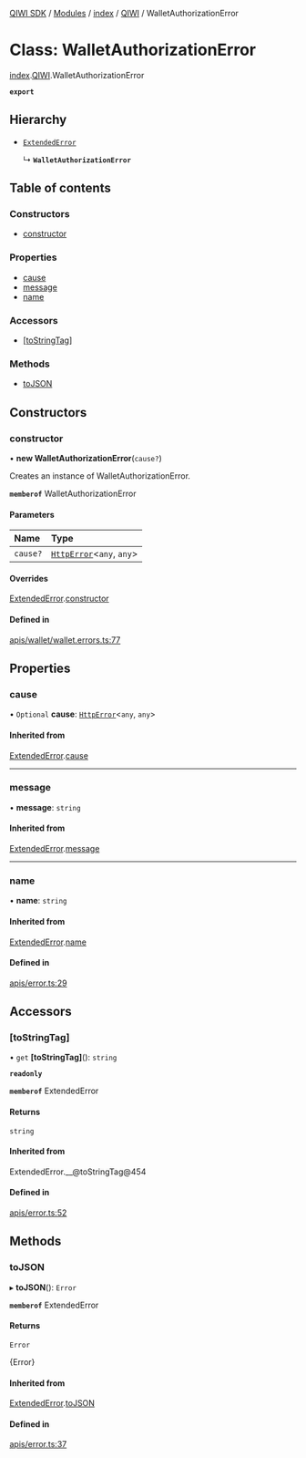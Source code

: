 [QIWI SDK](../README.md) / [Modules](../modules.md) / [index](../modules/index.md) / [QIWI](../modules/index.QIWI.md) / WalletAuthorizationError

# Class: WalletAuthorizationError

[index](../modules/index.md).[QIWI](../modules/index.QIWI.md).WalletAuthorizationError

**`export`**

## Hierarchy

- [`ExtendedError`](index._internal_.ExtendedError.md)

  ↳ **`WalletAuthorizationError`**

## Table of contents

### Constructors

- [constructor](index.QIWI.WalletAuthorizationError.md#constructor)

### Properties

- [cause](index.QIWI.WalletAuthorizationError.md#cause)
- [message](index.QIWI.WalletAuthorizationError.md#message)
- [name](index.QIWI.WalletAuthorizationError.md#name)

### Accessors

- [[toStringTag]](index.QIWI.WalletAuthorizationError.md#[tostringtag])

### Methods

- [toJSON](index.QIWI.WalletAuthorizationError.md#tojson)

## Constructors

### constructor

• **new WalletAuthorizationError**(`cause?`)

Creates an instance of WalletAuthorizationError.

**`memberof`** WalletAuthorizationError

#### Parameters

| Name | Type |
| :------ | :------ |
| `cause?` | [`HttpError`](index.QIWI.HttpError.md)<`any`, `any`\> |

#### Overrides

[ExtendedError](index._internal_.ExtendedError.md).[constructor](index._internal_.ExtendedError.md#constructor)

#### Defined in

[apis/wallet/wallet.errors.ts:77](https://github.com/AlexXanderGrib/node-qiwi-sdk/blob/05e2fb8/src/apis/wallet/wallet.errors.ts#L77)

## Properties

### cause

• `Optional` **cause**: [`HttpError`](index.QIWI.HttpError.md)<`any`, `any`\>

#### Inherited from

[ExtendedError](index._internal_.ExtendedError.md).[cause](index._internal_.ExtendedError.md#cause)

___

### message

• **message**: `string`

#### Inherited from

[ExtendedError](index._internal_.ExtendedError.md).[message](index._internal_.ExtendedError.md#message)

___

### name

• **name**: `string`

#### Inherited from

[ExtendedError](index._internal_.ExtendedError.md).[name](index._internal_.ExtendedError.md#name)

#### Defined in

[apis/error.ts:29](https://github.com/AlexXanderGrib/node-qiwi-sdk/blob/05e2fb8/src/apis/error.ts#L29)

## Accessors

### [toStringTag]

• `get` **[toStringTag]**(): `string`

**`readonly`**

**`memberof`** ExtendedError

#### Returns

`string`

#### Inherited from

ExtendedError.\_\_@toStringTag@454

#### Defined in

[apis/error.ts:52](https://github.com/AlexXanderGrib/node-qiwi-sdk/blob/05e2fb8/src/apis/error.ts#L52)

## Methods

### toJSON

▸ **toJSON**(): `Error`

**`memberof`** ExtendedError

#### Returns

`Error`

{Error}

#### Inherited from

[ExtendedError](index._internal_.ExtendedError.md).[toJSON](index._internal_.ExtendedError.md#tojson)

#### Defined in

[apis/error.ts:37](https://github.com/AlexXanderGrib/node-qiwi-sdk/blob/05e2fb8/src/apis/error.ts#L37)
